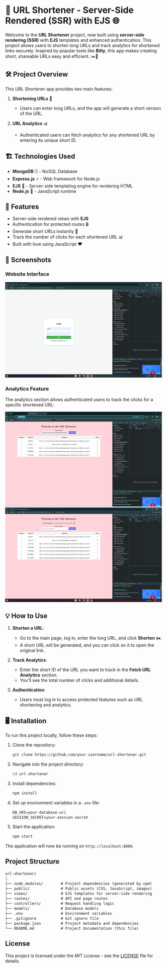 
# 🚀 URL Shortener - Server-Side Rendered (SSR) with EJS 🌐


Welcome to the **URL Shortener** project, now built using **server-side rendering (SSR)** with **EJS** templates and enhanced authentication. This project allows users to shorten long URLs and track analytics for shortened links securely. Inspired by popular tools like **Bitly**, this app makes creating short, shareable URLs easy and efficient. ✂️🔗

## 🛠️ Project Overview

This URL Shortener app provides two main features:

1. **Shortening URLs** 📝
   - Users can enter long URLs, and the app will generate a short version of the URL.

2. **URL Analytics** 📊
   - Authenticated users can fetch analytics for any shortened URL by entering its unique short ID.

## 🏗️ Technologies Used

- **MongoDB** 🗄️ - NoSQL Database
- **Express.js** ⚡ - Web framework for Node.js
- **EJS** 📄 - Server-side templating engine for rendering HTML
- **Node.js** 🚀 - JavaScript runtime

## 🌟 Features

- Server-side rendered views with **EJS**
- Authentication for protected routes 🔒
- Generate short URLs instantly 🔗
- Track the number of clicks for each shortened URL 📊
- Built with love using JavaScript ❤️

## 📸 Screenshots

### Website Interface

![Website Screenshot](./images/website.png)

### Analytics Feature

The analytics section allows authenticated users to track the clicks for a specific shortened URL:

![Analytics Screenshot](./images/website1.png)
![Analytics Screenshot](./images/website2.png)

## 💡 How to Use

1. **Shorten a URL**: 
   - Go to the main page, log in, enter the long URL, and click **Shorten ✂️**.
   - A short URL will be generated, and you can click on it to open the original link.

2. **Track Analytics**:
   - Enter the short ID of the URL you want to track in the **Fetch URL Analytics** section.
   - You'll see the total number of clicks and additional details.

3. **Authentication**:
   - Users must log in to access protected features such as URL shortening and analytics.

## 🖥️ Installation

To run this project locally, follow these steps:

1. Clone the repository:
   ```bash
   git clone https://github.com/your-username/url-shortener.git
   ```
2. Navigate into the project directory:
   ```bash
   cd url-shortener
   ```
3. Install dependencies:
   ```bash
   npm install
   ```
4. Set up environment variables in a `.env` file:
   ```
   DB_URI=your-database-uri
   SESSION_SECRET=your-session-secret
   ```
5. Start the application:
   ```bash
   npm start
   ```

The application will now be running on `http://localhost:8000`.

## Project Structure

```
url-shortener/
│
├── node_modules/        # Project dependencies (generated by npm)
├── public/              # Public assets (CSS, JavaScript, images)
├── views/               # EJS templates for server-side rendering
├── routes/              # API and page routes
├── controllers/         # Request handling logic
├── models/              # Database models
├── .env                 # Environment variables
├── .gitignore           # Git ignore file
├── package.json         # Project metadata and dependencies
└── README.md            # Project documentation (this file)
```

## License

This project is licensed under the MIT License - see the [LICENSE](LICENSE) file for details.
```
